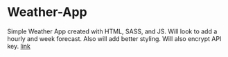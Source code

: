 # Weather-App
Simple Weather App created with HTML, SASS, and JS.
Will look to add a hourly and week forecast. Also will add better styling. Will also encrypt API key.
[link](https://spookyflame10.github.io/Weather-App/)
